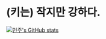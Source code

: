 # (키는) 작지만 강하다.

[![인주's GitHub stats](https://github-readme-stats.vercel.app/api?username=lemony452&theme=dark)](https://github.com/anuraghazra/github-readme-stats)
